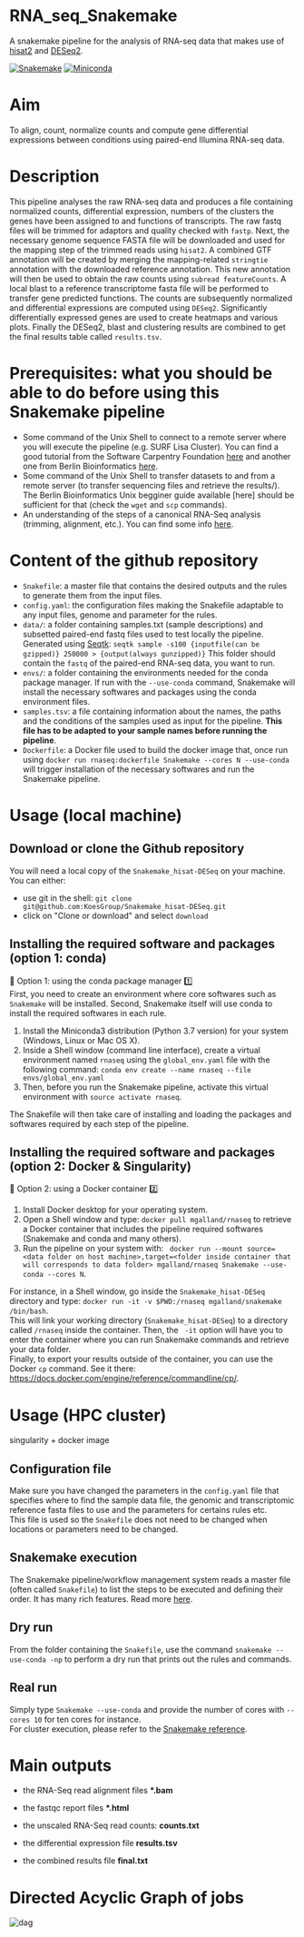 # RNA_seq_Snakemake
A snakemake pipeline for the analysis of RNA-seq data that makes use of [hisat2](https://ccb.jhu.edu/software/hisat2/index.shtml) and [DESeq2](https://bioconductor.org/packages/release/bioc/html/DESeq2.html).

[![Snakemake](https://img.shields.io/badge/snakemake-≥5.2.0-brightgreen.svg)](https://snakemake.bitbucket.io)
[![Miniconda](https://img.shields.io/badge/miniconda-blue.svg)](https://conda.io/miniconda)

# Aim
To align, count, normalize counts and compute gene differential expressions between conditions using paired-end Illumina RNA-seq data.

# Description
This pipeline analyses the raw RNA-seq data and produces a file containing normalized counts, differential expression, numbers of the clusters the genes have been assigned to and functions of transcripts.
The raw fastq files will be trimmed for adaptors and quality checked with `fastp`. Next, the necessary genome sequence FASTA file will be downloaded and used for the mapping step of the trimmed reads using `hisat2`. A combined GTF annotation will be created by merging the mapping-related `stringtie` annotation with the downloaded reference annotation. This new annotation will then be used to obtain the raw counts using `subread featureCounts`. A local blast to a reference transcriptome fasta file will be performed to transfer gene predicted functions. The counts are subsequently normalized and differential expressions are computed using `DESeq2`. Significantly differentially expressed genes are used to create heatmaps and various plots. Finally the DESeq2, blast and clustering results are combined to get the final results table called `results.tsv`.

# Prerequisites: what you should be able to do before using this Snakemake pipeline
- Some command of the Unix Shell to connect to a remote server where you will execute the pipeline (e.g. SURF Lisa Cluster). You can find a good tutorial from the Software Carpentry Foundation [here](https://swcarpentry.github.io/shell-novice/) and another one from Berlin Bioinformatics [here](http://bioinformatics.mdc-berlin.de/intro2UnixandSGE/unix_for_beginners/README.html).
- Some command of the Unix Shell to transfer datasets to and from a remote server (to transfer sequencing files and retrieve the results/). The Berlin Bioinformatics Unix begginer guide available [here] should be sufficient for that (check the `wget` and `scp` commands).
- An understanding of the steps of a canonical RNA-Seq analysis (trimming, alignment, etc.). You can find some info [here](https://bitesizebio.com/13542/what-everyone-should-know-about-rna-seq/).

# Content of the github repository
- `Snakefile`: a master file that contains the desired outputs and the rules to generate them from the input files.
- `config.yaml`: the configuration files making the Snakefile adaptable to any input files, genome and parameter for the rules.
- `data/`: a folder containing samples.txt (sample descriptions) and subsetted paired-end fastq files used to test locally the pipeline. Generated using [Seqtk](https://github.com/lh3/seqtk):
`seqtk sample -s100 {inputfile(can be gzipped)} 250000 > {output(always gunzipped)}`
This folder should contain the `fastq` of the paired-end RNA-seq data, you want to run.
- `envs/`: a folder containing the environments needed for the conda package manager. If run with the `--use-conda` command, Snakemake will install the necessary softwares and packages using the conda environment files.
- `samples.tsv`:  a file containing information about the names, the paths and the conditions of the samples used as input for the pipeline. **This file has to be adapted to your sample names before running the pipeline**.
- `Dockerfile`: a Docker file used to build the docker image that, once run using `docker run rnaseq:dockerfile Snakemake --cores N --use-conda` will trigger installation of the necessary softwares and run the Snakemake pipeline.


# Usage (local machine)

## Download or clone the Github repository
You will need a local copy of the `Snakemake_hisat-DESeq` on your machine. You can either:
- use git in the shell: `git clone git@github.com:KoesGroup/Snakemake_hisat-DESeq.git`
- click on "Clone or download" and select `download`

## Installing the required software and packages (option 1: conda)
:round_pushpin: Option 1: using the conda package manager :one:  
First, you need to create an environment where core softwares such as `Snakemake` will be installed. Second, Snakemake itself will use conda to install the required softwares in each rule.
1. Install the Miniconda3 distribution (Python 3.7 version) for your system (Windows, Linux or Mac OS X).  
2. Inside a Shell window (command line interface), create a virtual environment named `rnaseq` using the `global_env.yaml` file with the following command: `conda env create --name rnaseq --file envs/global_env.yaml`
3. Then, before you run the Snakemake pipeline, activate this virtual environment with `source activate rnaseq`.

The Snakefile will then take care of installing and loading the packages and softwares required by each step of the pipeline.

## Installing the required software and packages (option 2: Docker & Singularity)
:round_pushpin: Option 2: using a Docker container :two:  
1. Install Docker desktop for your operating system.
2. Open a Shell window and type: `docker pull mgalland/rnaseq` to retrieve a Docker container that includes the pipeline required softwares (Snakemake and conda and many others).
3. Run the pipeline on your system with:
` docker run --mount source=<data folder on host machine>,target=<folder inside container that will corresponds to data folder> mgalland/rnaseq Snakemake --use-conda --cores N`.

For instance, in a Shell window, go inside the `Snakemake_hisat-DESeq` directory and type: `docker run -it -v $PWD:/rnaseq mgalland/snakemake /bin/bash`.  
This will link your working directory (`Snakemake_hisat-DESeq`) to a directory called `/rnaseq` inside the container. Then, the ` -it` option will have you to enter the container where you can run Snakemake commands and retrieve your data folder.    
Finally, to export your results outside of the container, you can use the Docker `cp` command. See it there: https://docs.docker.com/engine/reference/commandline/cp/.

# Usage (HPC cluster)
singularity + docker image

## Configuration file
Make sure you have changed the parameters in the `config.yaml` file that specifies where to find the sample data file, the genomic and transcriptomic reference fasta files to use and the parameters for certains rules etc.  
This file is used so the `Snakefile` does not need to be changed when locations or parameters need to be changed.

## Snakemake execution
The Snakemake pipeline/workflow management system reads a master file (often called `Snakefile`) to list the steps to be executed and defining their order. It has many rich features. Read more [here](https://snakemake.readthedocs.io/en/stable/).

## Dry run
From the folder containing the `Snakefile`, use the command `snakemake --use-conda -np` to perform a dry run that prints out the rules and commands.

## Real run
Simply type `Snakemake --use-conda` and provide the number of cores with `--cores 10` for ten cores for instance.  
For cluster execution, please refer to the [Snakemake reference](https://snakemake.readthedocs.io/en/stable/executable.html#cluster-execution).

# Main outputs
- the RNA-Seq read alignment files __*.bam__
- the fastqc report files __\*.html__
- the unscaled RNA-Seq read counts: __counts.txt__
- the differential expression file __results.tsv__

- the combined results file __final.txt__


# Directed Acyclic Graph of jobs
![dag](./dag.png)
